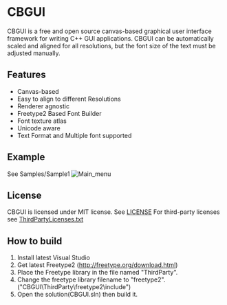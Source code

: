 # CBGUI
CBGUI is a free and open source canvas-based graphical user interface framework for writing C++ GUI applications. CBGUI can be automatically scaled and aligned for all resolutions, but the font size of the text must be adjusted manually.

## Features
* Canvas-based
* Easy to align to different Resolutions
* Renderer agnostic
* Freetype2 Based Font Builder
* Font texture atlas
* Unicode aware
* Text Format and Multiple font supported

## Example
See Samples/Sample1
![Main_menu](https://user-images.githubusercontent.com/117200113/199342945-a33c2f13-f945-423c-b329-4abc9f21b4ec.jpg)

## License
CBGUI is licensed under MIT license. See [LICENSE](LICENSE)
For third-party licenses see [ThirdPartyLicenses.txt](ThirdParty/ThirdPartyLicenses.txt)

## How to build
1. Install latest Visual Studio
2. Get latest Freetype2 (http://freetype.org/download.html)
3. Place the Freetype library in the file named "ThirdParty".
4. Change the freetype library filename to "freetype2".	("CBGUI\ThirdParty\freetype2\include")
5. Open the solution(CBGUI.sln) then build it.
